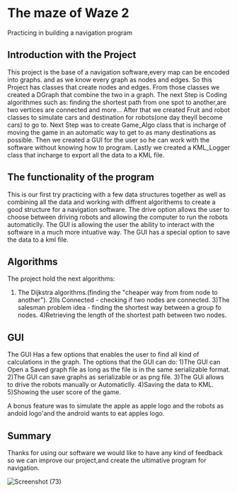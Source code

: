 # The maze of Waze 2
Practicing in building a navigation program


## Introduction with the Project
This project is the base of a navigation software,every map can be encoded into graphs. and as we know every graph as nodes and edges.
So this Project has classes that create nodes and edges.
From those classes we created a DGraph that combine the two in a graph.
The next Step is Coding algorithmes such as: finding the shortest path from one spot to another,are two vertices are connected and more...
After that we created Fruit and robot classes to simulate cars and destination for robots(one day theyll become cars) to go to.
Next Step was to create Game_Algo class that is incharge of moving the game in an automatic way to get to as many destinations as possible.
Then we created a GUI for the user so he can work with the software without knowing how to program.
Lastly we created a KML_Logger class that incharge to export all the data to a KML file. 

## The functionality of the program
This is our first try practicing with a few data structures together as well as combining all the data and working with diffrent algorithems to create a good structure for a navigation software. 
The drive option allows the user to choose between driving robots and allowing the computer to run the robots automaticlly.
The GUI is allowing the user the ability to interact with the software in a much more intuative way.
The GUI has a special option to save the data to a kml file.

## Algorithms
The project hold the next algorithms:
1) The Dijkstra algorithms.(finding the "cheaper way from from node to another").
2)Is Connected - checking if two nodes are connected.
3)The salesman problem idea - finding the shortest way between a group fo nodes.
4)Retrieving the length of the shortest path between two nodes.

## GUI 
The GUI Has a few options that enables the user to find all kind of calculations in the graph.
The options that the GUI can do:
1)The GUI can Open a Saved graph file as long as the file is in the same serializable format.
2)The GUI can save graphs as serializable or as png file.
3)The GUi allows to drive the robots manually or Automaticlly.
4)Saving the data to KML.
5)Showing the user score of the game.

A bonus feature was to simulate the apple as apple logo and the robots as andoid logo'and the android wants to eat apples logo.

## Summary
Thanks for using our software we would like to have any kind of feedback so we can improve our project,and create the ultimative program for navigation.

![Screenshot (73)](https://user-images.githubusercontent.com/57434608/72688131-00aa5d00-3b0d-11ea-983a-50104421da38.png)

